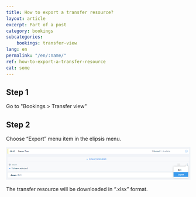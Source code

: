```yaml
---
title: How to export a transfer resource?
layout: article
excerpt: Part of a post
category: bookings
subcategories:
    bookings: transfer-view
lang: en
permalink: "/en/:name/"
ref: how-to-export-a-transfer-resource
cat: some
---
```


## **Step 1**

Go to "Bookings > Transfer view"

## **Step 2**

Сhoose “Export” menu item in the elipsis menu.

![How_to_export__a_transfer_resource1](/assets/images/how_to_export_a_transfer_resource1.png)

The transfer resource will be downloaded in “.xlsx” format.
